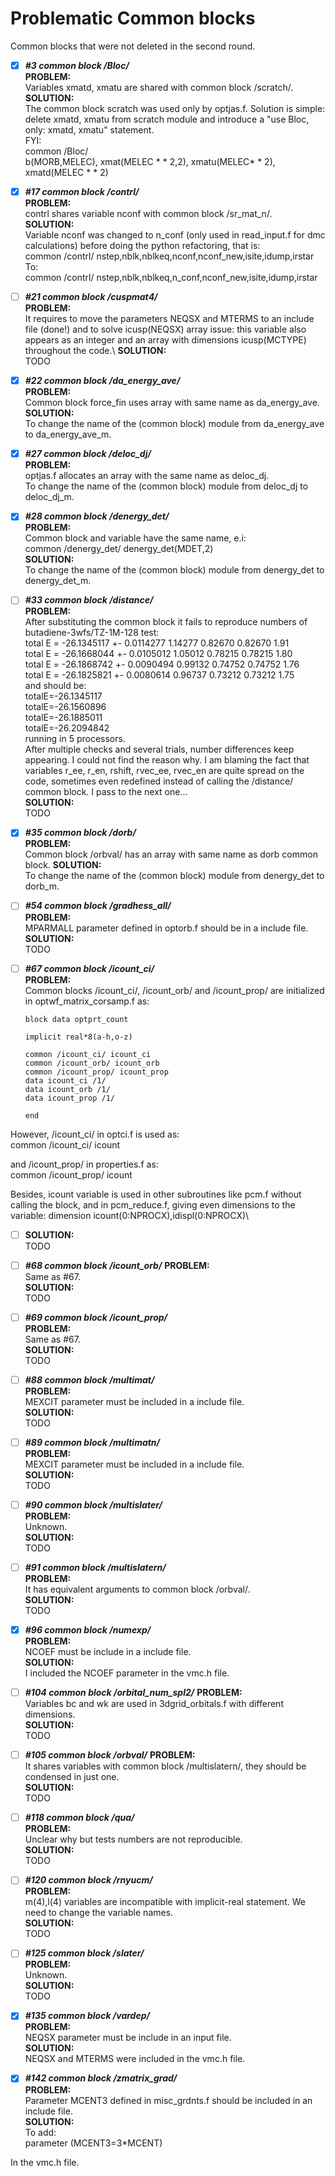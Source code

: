 # Problematic Common blocks

Common blocks that were not deleted in the second round. 

- [x] ***#3 common block /Bloc/***\
**PROBLEM:** \
Variables xmatd, xmatu are shared with common block /scratch/.
\
**SOLUTION:** \
The common block scratch was used only by optjas.f. Solution is simple: delete xmatd, xmatu from scratch module and introduce a "use Bloc, only: xmatd, xmatu" statement.\
FYI: \
common /Bloc/ \
b(MORB,MELEC), xmat(MELEC * * 2,2), xmatu(MELEC* * 2), xmatd(MELEC * * 2)

- [x] ***#17 common block /contrl/***\
**PROBLEM:** \
contrl shares variable nconf with common block /sr_mat_n/.\
**SOLUTION:** \
Variable nconf was changed to n_conf (only used in read_input.f for dmc calculations) before doing the python refactoring, that is: \
common /contrl/ nstep,nblk,nblkeq,nconf,nconf_new,isite,idump,irstar\
To:\
common /contrl/ nstep,nblk,nblkeq,n_conf,nconf_new,isite,idump,irstar

- [ ] ***#21 common block /cuspmat4/***\
**PROBLEM:** \
It requires to move the parameters NEQSX and MTERMS to an include file (done!) and to solve icusp(NEQSX) array issue: this variable also appears as an integer and an array with dimensions icusp(MCTYPE) throughout the code.\ 
**SOLUTION:** \
TODO

- [x] ***#22 common block /da_energy_ave/***\
**PROBLEM:** \
Common block force_fin uses array with same name as da_energy_ave.\
**SOLUTION:** \
To change the name of the (common block) module from da_energy_ave to da_energy_ave_m.

- [x] ***#27  common block /deloc_dj/***\
**PROBLEM:** \
optjas.f allocates an array with the same name as deloc_dj.\
To change the name of the (common block) module from deloc_dj to deloc_dj_m.

- [x] ***#28 common block /denergy_det/***\
**PROBLEM:** \
Common block and variable have the same name, e.i:\
common /denergy_det/ denergy_det(MDET,2)\
**SOLUTION:** \
To change the name of the (common block) module from denergy_det to denergy_det_m. 

- [ ] ***#33 common block /distance/***\
**PROBLEM:** \
After substituting the common block it fails to reproduce numbers of butadiene-3wfs/TZ-1M-128 test:\
total E = -26.1345117 +- 0.0114277 1.14277 0.82670 0.82670 1.91\
total E = -26.1668044 +- 0.0105012 1.05012 0.78215 0.78215 1.80\
total E = -26.1868742 +- 0.0090494 0.99132 0.74752 0.74752 1.76\
total E = -26.1825821 +- 0.0080614 0.96737 0.73212 0.73212 1.75\
and should be:\
totalE=-26.1345117\
totalE=-26.1560896\
totalE=-26.1885011\
totalE=-26.2094842\
running in 5 processors.\
After multiple checks and several trials, number differences keep appearing. I could not find the reason why. I am blaming the fact that variables r_ee, r_en, rshift, rvec_ee, rvec_en are quite spread on the code, sometimes even redefined instead of calling the /distance/ common block. I pass to the next one...\
**SOLUTION:** \
TODO

- [x] ***#35 common block /dorb/***\
**PROBLEM:** \
 Common block /orbval/ has an array with same name as dorb common block.
**SOLUTION:** \
To change the name of the (common block) module from denergy_det to dorb_m. 

- [ ] ***#54 common block /gradhess_all/***\
**PROBLEM:** \
MPARMALL parameter defined in optorb.f should be in a include file.\
**SOLUTION:** \
TODO

- [ ] ***#67 common block /icount_ci/***\
**PROBLEM:** \
Common blocks /icount_ci/, /icount_orb/ and /icount_prop/ are initialized in optwf_matrix_corsamp.f as:

      block data optprt_count

      implicit real*8(a-h,o-z)

      common /icount_ci/ icount_ci
      common /icount_orb/ icount_orb
      common /icount_prop/ icount_prop
      data icount_ci /1/
      data icount_orb /1/
      data icount_prop /1/

      end
      
However, /icount_ci/ in optci.f is used as:\
common /icount_ci/ icount 

and /icount_prop/ in properties.f as:\
common /icount_prop/ icount

Besides, icount variable is used in other subroutines like pcm.f without calling the block, and in pcm_reduce.f, giving even dimensions to the variable:
dimension icount(0:NPROCX),idispl(0:NPROCX)\
- [ ] **SOLUTION:** \
TODO

- [ ] ***#68 common block /icount_orb/***
**PROBLEM:** \
Same as #67.\
**SOLUTION:** \
TODO

- [ ] ***#69 common block /icount_prop/***\
**PROBLEM:** \
Same as #67.\
**SOLUTION:** \
TODO

- [ ] ***#88 common block /multimat/***\
**PROBLEM:** \
MEXCIT parameter must be included in a include file.\
**SOLUTION:** \
TODO

- [ ] ***#89 common block /multimatn/***\
**PROBLEM:** \
MEXCIT parameter must be included in a include file.\
**SOLUTION:** \
TODO

- [ ] ***#90 common block /multislater/***\
**PROBLEM:** \
Unknown.\
**SOLUTION:** \
TODO

- [ ] ***#91 common block /multislatern/***\
**PROBLEM:** \
It has equivalent arguments to common block /orbval/.\
**SOLUTION:** \
TODO

- [x] ***#96 common block /numexp/***\
**PROBLEM:** \
NCOEF must be include in a include file.\
**SOLUTION:** \
I included the NCOEF parameter in the vmc.h file. 

- [ ] ***#104 common block /orbital_num_spl2/***
**PROBLEM:** \
Variables bc and wk are used in 3dgrid_orbitals.f with different dimensions.\
**SOLUTION:** \
TODO

- [ ] ***#105 common block /orbval/***
**PROBLEM:** \
It shares variables with common block /multislatern/, they should be condensed in just one.\
**SOLUTION:** \
TODO

- [ ] ***#118 common block /qua/***\
**PROBLEM:** \
Unclear why but tests numbers are not reproducible.\
**SOLUTION:** \
TODO

- [ ] ***#120 common block /rnyucm/***\
**PROBLEM:** \
m(4),l(4) variables are incompatible with implicit-real statement. We need to change the variable names.\
**SOLUTION:** \
TODO

- [ ] ***#125 common block /slater/***\
**PROBLEM:** \
Unknown. \
**SOLUTION:** \
TODO

- [x] ***#135 common block /vardep/***\
**PROBLEM:** \
NEQSX parameter must be include in an input file.\
**SOLUTION:** \
NEQSX and MTERMS were included in the vmc.h file.

- [x] ***#142 common block /zmatrix_grad/***\
**PROBLEM:** \
Parameter MCENT3 defined in misc_grdnts.f should be included in an include file.\
**SOLUTION:** \
To add:\
parameter (MCENT3=3*MCENT)

In the vmc.h file.

